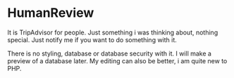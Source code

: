# HumanReview
It is TripAdvisor for people. Just something i was thinking about, nothing special. Just notify me if you want to do something with it.

There is no styling, database or database security with it. I will make a preview of a database later.
My editing can also be better, i am quite new to PHP.
